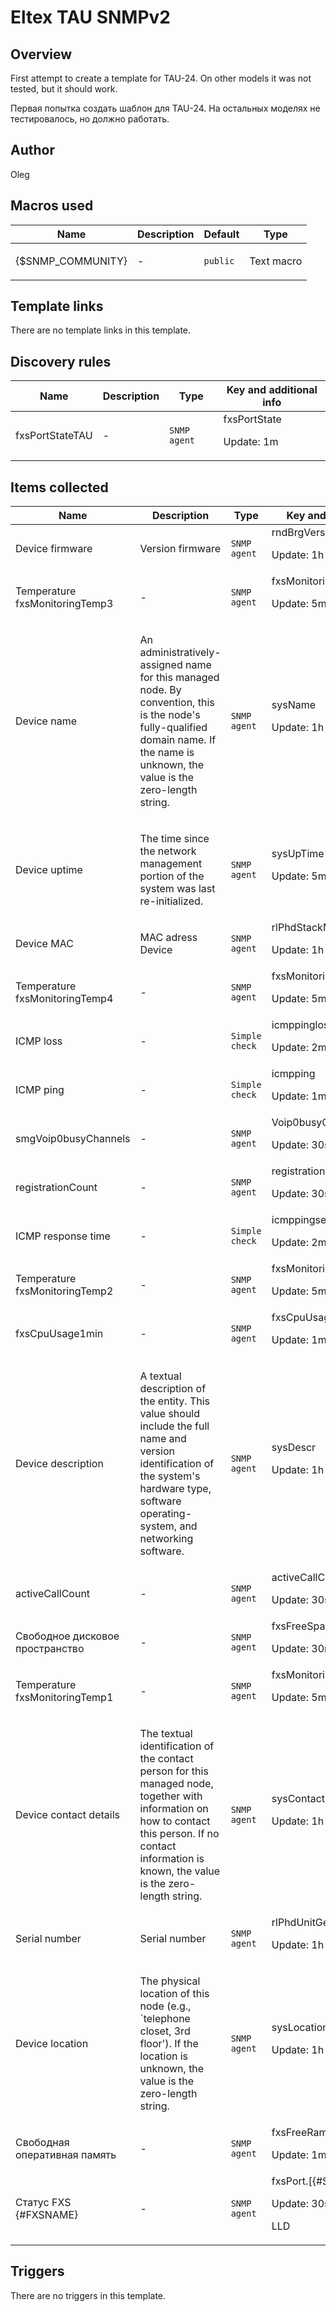 # Eltex TAU SNMPv2

## Overview

First attempt to create a template for TAU-24. On other models it was not tested, but it should work.


Первая попытка создать шаблон для TAU-24. На остальных моделях не тестировалось, но должно работать.



## Author

Oleg

## Macros used

|Name|Description|Default|Type|
|----|-----------|-------|----|
|{$SNMP_COMMUNITY}|<p>-</p>|`public`|Text macro|
## Template links

There are no template links in this template.

## Discovery rules

|Name|Description|Type|Key and additional info|
|----|-----------|----|----|
|fxsPortStateTAU|<p>-</p>|`SNMP agent`|fxsPortState<p>Update: 1m</p>|
## Items collected

|Name|Description|Type|Key and additional info|
|----|-----------|----|----|
|Device firmware|<p>Version firmware</p>|`SNMP agent`|rndBrgVersion<p>Update: 1h</p>|
|Temperature fxsMonitoringTemp3|<p>-</p>|`SNMP agent`|fxsMonitoringTemp3<p>Update: 5m</p>|
|Device name|<p>An administratively-assigned name for this managed node. By convention, this is the node's fully-qualified domain name. If the name is unknown, the value is the zero-length string.</p>|`SNMP agent`|sysName<p>Update: 1h</p>|
|Device uptime|<p>The time since the network management portion of the system was last re-initialized.</p>|`SNMP agent`|sysUpTime<p>Update: 5m</p>|
|Device MAC|<p>MAC adress Device</p>|`SNMP agent`|rlPhdStackMacAddr<p>Update: 1h</p>|
|Temperature fxsMonitoringTemp4|<p>-</p>|`SNMP agent`|fxsMonitoringTemp4<p>Update: 5m</p>|
|ICMP loss|<p>-</p>|`Simple check`|icmppingloss<p>Update: 2m</p>|
|ICMP ping|<p>-</p>|`Simple check`|icmpping<p>Update: 1m</p>|
|smgVoip0busyChannels|<p>-</p>|`SNMP agent`|Voip0busyChannels<p>Update: 30s</p>|
|registrationCount|<p>-</p>|`SNMP agent`|registrationCount<p>Update: 30s</p>|
|ICMP response time|<p>-</p>|`Simple check`|icmppingsec<p>Update: 2m</p>|
|Temperature fxsMonitoringTemp2|<p>-</p>|`SNMP agent`|fxsMonitoringTemp2<p>Update: 5m</p>|
|fxsCpuUsage1min|<p>-</p>|`SNMP agent`|fxsCpuUsageLast1Minutes<p>Update: 1m</p>|
|Device description|<p>A textual description of the entity. This value should include the full name and version identification of the system's hardware type, software operating-system, and networking software.</p>|`SNMP agent`|sysDescr<p>Update: 1h</p>|
|activeCallCount|<p>-</p>|`SNMP agent`|activeCallCount<p>Update: 30s</p>|
|Свободное дисковое пространство|<p>-</p>|`SNMP agent`|fxsFreeSpace<p>Update: 30m</p>|
|Temperature fxsMonitoringTemp1|<p>-</p>|`SNMP agent`|fxsMonitoringTemp1<p>Update: 5m</p>|
|Device contact details|<p>The textual identification of the contact person for this managed node, together with information on how to contact this person. If no contact information is known, the value is the zero-length string.</p>|`SNMP agent`|sysContact<p>Update: 1h</p>|
|Serial number|<p>Serial number</p>|`SNMP agent`|rlPhdUnitGenParamSerialNum<p>Update: 1h</p>|
|Device location|<p>The physical location of this node (e.g., `telephone closet, 3rd floor'). If the location is unknown, the value is the zero-length string.</p>|`SNMP agent`|sysLocation<p>Update: 1h</p>|
|Свободная оперативная память|<p>-</p>|`SNMP agent`|fxsFreeRam<p>Update: 1m</p>|
|Статус FXS {#FXSNAME}|<p>-</p>|`SNMP agent`|fxsPort.[{#SNMPINDEX}]<p>Update: 30s</p><p>LLD</p>|
## Triggers

There are no triggers in this template.

